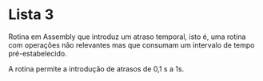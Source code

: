 # Lista 3

Rotina em Assembly que introduz um atraso temporal, isto é,
uma rotina com operações não relevantes mas que consumam um intervalo de 
tempo pré-estabelecido.

A rotina permite a introdução de atrasos de 0,1 s a 1s.
